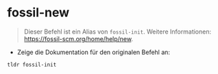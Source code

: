 # fossil-new

> Dieser Befehl ist ein Alias von `fossil-init`.
> Weitere Informationen: <https://fossil-scm.org/home/help/new>.

- Zeige die Dokumentation für den originalen Befehl an:

`tldr fossil-init`
